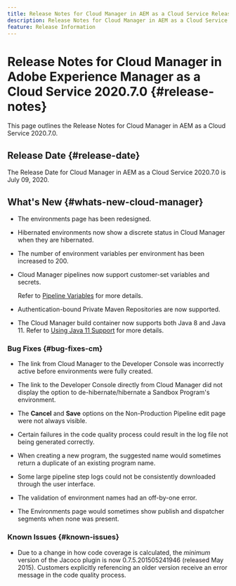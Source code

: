 ```yaml
---
title: Release Notes for Cloud Manager in AEM as a Cloud Service Release 2020.7.0
description: Release Notes for Cloud Manager in AEM as a Cloud Service Release 2020.7.0
feature: Release Information
---
```


# Release Notes for Cloud Manager in Adobe Experience Manager as a Cloud Service 2020.7.0 {#release-notes}

This page outlines the Release Notes for Cloud Manager in AEM as a Cloud Service 2020.7.0.

## Release Date {#release-date}

The Release Date for Cloud Manager in AEM as a Cloud Service 2020.7.0 is July 09, 2020.

## What's New {#whats-new-cloud-manager}

* The environments page has been redesigned.

* Hibernated environments now show a discrete status in Cloud Manager when they are hibernated.

* The number of environment variables per environment has been increased to 200.

* Cloud Manager pipelines now support customer-set variables and secrets. 

   Refer to [Pipeline Variables](/help/onboarding/getting-access-to-aem-in-cloud/build-environment-details.md#pipeline-variables) for more details.

* Authentication-bound Private Maven Repositories are now supported.

* The Cloud Manager build container now supports both Java 8 and Java 11.
  Refer to [Using Java 11 Support](/help/onboarding/getting-access-to-aem-in-cloud/build-environment-details.md#using-java-support) for more details.

### Bug Fixes {#bug-fixes-cm}

* The link from Cloud Manager to the Developer Console was incorrectly active before environments were fully created.

* The link to the Developer Console directly from Cloud Manager did not display the option to de-hibernate/hibernate a Sandbox Program's environment.

* The **Cancel** and **Save** options on the Non-Production Pipeline edit page were not always visible.

* Certain failures in the code quality process could result in the log file not being generated correctly.

* When creating a new program, the suggested name would sometimes return a duplicate of an existing program name.

* Some large pipeline step logs could not be consistently downloaded through the user interface.

* The validation of environment names had an off-by-one error.

* The Environments page would sometimes show publish and dispatcher segments when none was present.

### Known Issues {#known-issues}

* Due to a change in how code coverage is calculated, the *minimum* version of the Jacoco plugin is now 0.7.5.201505241946 (released May 2015). Customers explicitly referencing an older version receive an error message in the code quality process.